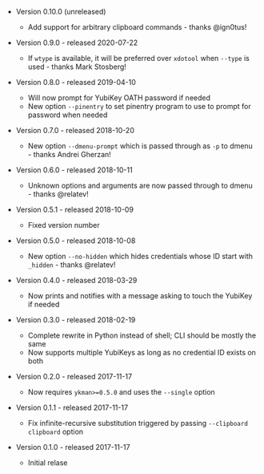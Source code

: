 - Version 0.10.0 (unreleased)
  - Add support for arbitrary clipboard commands - thanks @ign0tus!

- Version 0.9.0 - released 2020-07-22
  - If `wtype` is available, it will be preferred over `xdotool` when `--type`
    is used - thanks Mark Stosberg!

- Version 0.8.0 - released 2019-04-10
  - Will now prompt for YubiKey OATH password if needed
  - New option `--pinentry` to set pinentry program to use to prompt for
    password when needed

- Version 0.7.0 - released 2018-10-20
  - New option `--dmenu-prompt` which is passed through as `-p` to dmenu -
    thanks Andrei Gherzan!

- Version 0.6.0 - released 2018-10-11
  - Unknown options and arguments are now passed through to dmenu - thanks
    @relatev!

- Version 0.5.1 - released 2018-10-09
  - Fixed version number

- Version 0.5.0 - released 2018-10-08
  - New option `--no-hidden` which hides credentials whose ID start with
    `_hidden` - thanks @relatev!

- Version 0.4.0 - released 2018-03-29
  - Now prints and notifies with a message asking to touch the YubiKey if needed

- Version 0.3.0 - released 2018-02-19
  - Complete rewrite in Python instead of shell; CLI should be mostly the same
  - Now supports multiple YubiKeys as long as no credential ID exists on both

- Version 0.2.0 - released 2017-11-17
  - Now requires `ykman>=0.5.0` and uses the `--single` option

- Version 0.1.1 - released 2017-11-17
  - Fix infinite-recursive substitution triggered by passing
    `--clipboard clipboard` option

- Version 0.1.0 - released 2017-11-17
  - Initial relase
